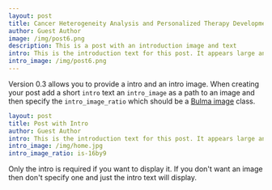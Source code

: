 ```yaml
--- 
layout: post
title: Cancer Heterogeneity Analysis and Personalized Therapy Development Using Single-Cell Sequencing
author: Guest Author
image: /img/post6.png
description: This is a post with an introduction image and text
intro: This is the introduction text for this post. It appears large and bold at the top of the post!
intro_image: /img/post6.png
---
```


Version 0.3 allows you to provide a intro and an intro image. When creating your post add a short `intro` text an `intro_image` as a path to an image and then specify the `intro_image_ratio` which should be a [Bulma image](https://bulma.io/documentation/elements/image/) class. 

```yaml
layout: post
title: Post with Intro
author: Guest Author
intro: This is the introduction text for this post. It appears large and bold at the top of the post
intro_image: /img/home.jpg
intro_image_ratio: is-16by9
```

Only the intro is required if you want to display it. If you don't want an image then don't specify one and just the intro text will display.

